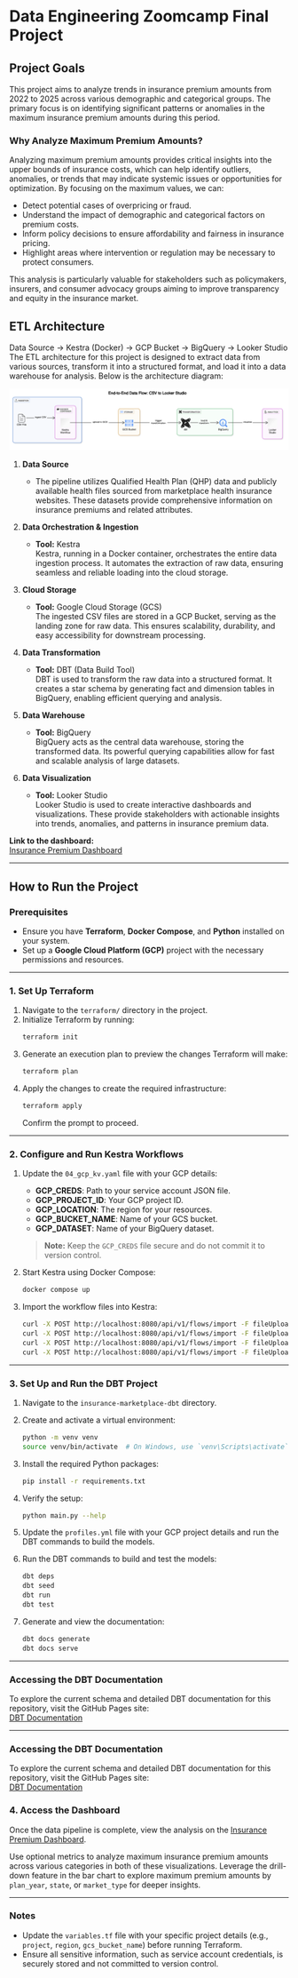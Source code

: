 # Data Engineering Zoomcamp Final Project

## Project Goals

This project aims to analyze trends in insurance premium amounts from 2022 to 2025 across various demographic and categorical groups. The primary focus is on identifying significant patterns or anomalies in the maximum insurance premium amounts during this period.  
### Why Analyze Maximum Premium Amounts?

Analyzing maximum premium amounts provides critical insights into the upper bounds of insurance costs, which can help identify outliers, anomalies, or trends that may indicate systemic issues or opportunities for optimization. By focusing on the maximum values, we can:

- Detect potential cases of overpricing or fraud.
- Understand the impact of demographic and categorical factors on premium costs.
- Inform policy decisions to ensure affordability and fairness in insurance pricing.
- Highlight areas where intervention or regulation may be necessary to protect consumers.

This analysis is particularly valuable for stakeholders such as policymakers, insurers, and consumer advocacy groups aiming to improve transparency and equity in the insurance market.

## ETL Architecture


Data Source → Kestra (Docker) → GCP Bucket → BigQuery → Looker Studio 
The ETL architecture for this project is designed to extract data from various sources, transform it into a structured format, and load it into a data warehouse for analysis. Below is the architecture diagram:

![ETL Architecture](image.png)


1. **Data Source**  
    - The pipeline utilizes Qualified Health Plan (QHP) data and publicly available health files sourced from marketplace health insurance websites. These datasets provide comprehensive information on insurance premiums and related attributes.

2. **Data Orchestration & Ingestion**  
    - **Tool:** Kestra  
      Kestra, running in a Docker container, orchestrates the entire data ingestion process. It automates the extraction of raw data, ensuring seamless and reliable loading into the cloud storage.

3. **Cloud Storage**  
    - **Tool:** Google Cloud Storage (GCS)  
      The ingested CSV files are stored in a GCP Bucket, serving as the landing zone for raw data. This ensures scalability, durability, and easy accessibility for downstream processing.

4. **Data Transformation**  
    - **Tool:** DBT (Data Build Tool)  
      DBT is used to transform the raw data into a structured format. It creates a star schema by generating fact and dimension tables in BigQuery, enabling efficient querying and analysis.

5. **Data Warehouse**  
    - **Tool:** BigQuery  
      BigQuery acts as the central data warehouse, storing the transformed data. Its powerful querying capabilities allow for fast and scalable analysis of large datasets.

6. **Data Visualization**  
    - **Tool:** Looker Studio  
      Looker Studio is used to create interactive dashboards and visualizations. These provide stakeholders with actionable insights into trends, anomalies, and patterns in insurance premium data.

**Link to the dashboard:**  
[Insurance Premium Dashboard](https://lookerstudio.google.com/reporting/5ef34b9e-ea05-4925-b5e8-c13f94593982)

---

## How to Run the Project

### Prerequisites
- Ensure you have **Terraform**, **Docker Compose**, and **Python** installed on your system.
- Set up a **Google Cloud Platform (GCP)** project with the necessary permissions and resources.

---

### 1. Set Up Terraform

1. Navigate to the `terraform/` directory in the project.
2. Initialize Terraform by running:
    ```sh
    terraform init
    ```
3. Generate an execution plan to preview the changes Terraform will make:
    ```sh
    terraform plan
    ```
4. Apply the changes to create the required infrastructure:
    ```sh
    terraform apply
    ```
    Confirm the prompt to proceed.

---

### 2. Configure and Run Kestra Workflows

1. Update the `04_gcp_kv.yaml` file with your GCP details:
    - **GCP_CREDS**: Path to your service account JSON file.
    - **GCP_PROJECT_ID**: Your GCP project ID.
    - **GCP_LOCATION**: The region for your resources.
    - **GCP_BUCKET_NAME**: Name of your GCS bucket.
    - **GCP_DATASET**: Name of your BigQuery dataset.

    > **Note:** Keep the `GCP_CREDS` file secure and do not commit it to version control.

2. Start Kestra using Docker Compose:
    ```sh
    docker compose up
    ```
3. Import the workflow files into Kestra:
    ```sh
    curl -X POST http://localhost:8080/api/v1/flows/import -F fileUpload=@flows/04_gcp_kv.yaml
    curl -X POST http://localhost:8080/api/v1/flows/import -F fileUpload=@flows/05_gcp_flow.yaml
    curl -X POST http://localhost:8080/api/v1/flows/import -F fileUpload=@flows/06_gcp_puf.yaml
    curl -X POST http://localhost:8080/api/v1/flows/import -F fileUpload=@flows/07_gcp_dbt.yaml
    ```

---

### 3. Set Up and Run the DBT Project

1. Navigate to the `insurance-marketplace-dbt` directory.
2. Create and activate a virtual environment:
    ```sh
    python -m venv venv
    source venv/bin/activate  # On Windows, use `venv\Scripts\activate`
    ```
3. Install the required Python packages:
    ```sh
    pip install -r requirements.txt
    ```
4. Verify the setup:
    ```sh
    python main.py --help
    ```
5. Update the `profiles.yml` file with your GCP project details and run the DBT commands to build the models.

6. Run the DBT commands to build and test the models:
    ```sh
    dbt deps
    dbt seed
    dbt run
    dbt test
    ```
7. Generate and view the documentation:
    ```sh
    dbt docs generate
    dbt docs serve
    ```
---
### Accessing the DBT Documentation

To explore the current schema and detailed DBT documentation for this repository, visit the GitHub Pages site:  
[DBT Documentation](https://fsjoyti.github.io/dataeng-zoomcamp-final-project/)

---
### Accessing the DBT Documentation

To explore the current schema and detailed DBT documentation for this repository, visit the GitHub Pages site:  
[DBT Documentation](https://fsjoyti.github.io/dataeng-zoomcamp-final-project/)


### 4. Access the Dashboard

Once the data pipeline is complete, view the analysis on the [Insurance Premium Dashboard](https://lookerstudio.google.com/reporting/5ef34b9e-ea05-4925-b5e8-c13f94593982).

Use optional metrics to analyze maximum insurance premium amounts across various categories in both of these visualizations. Leverage the drill-down feature in the bar chart to explore maximum premium amounts by `plan_year`, `state`, or `market_type` for deeper insights. 

---

### Notes

- Update the `variables.tf` file with your specific project details (e.g., `project`, `region`, `gcs_bucket_name`) before running Terraform.
- Ensure all sensitive information, such as service account credentials, is securely stored and not committed to version control.


